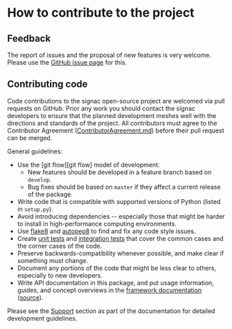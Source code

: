 # How to contribute to the project

## Feedback

The report of issues and the proposal of new features is very welcome.
Please use the [GitHub issue page](https://github.com/glotzerlab/signac/issues/) for this.

## Contributing code

Code contributions to the signac open-source project are welcomed via pull requests on GitHub.
Prior any work you should contact the signac developers to ensure that the planned development meshes well with the directions and standards of the project.
All contributors must agree to the Contributor Agreement ([ContributorAgreement.md](ContributorAgreement.md)) before their pull request can be merged.

General guidelines:

  * Use the [git flow][git flow] model of development:
    - New features should be developed in a feature branch based on `develop`.
    - Bug fixes should be based on `master` if they affect a current release of the package.
  * Write code that is compatible with supported versions of Python (listed in `setup.py`).
  * Avoid introducing dependencies -- especially those that might be harder to install in high-performance computing environments.
  * Use [flake8](http://flake8.pycqa.org/en/latest/) and [autopep8](https://pypi.org/project/autopep8/) to find and fix any code style issues.
  * Create [unit tests](https://en.wikipedia.org/wiki/Unit_testing) and [integration tests](https://en.wikipedia.org/wiki/Integration_testing) that cover the common cases and the corner cases of the code.
  * Preserve backwards-compatibility whenever possible, and make clear if something must change.
  * Document any portions of the code that might be less clear to others, especially to new developers.
  * Write API documentation in this package, and put usage information, guides, and concept overviews in the [framework documentation](https://docs.signac.io/) ([source][signac-docs-src]).

[signac-docs-src]: https://github.com/glotzerlab/signac-docs/
[gitflow]: https://www.atlassian.com/git/tutorials/comparing-workflows/gitflow-workflow

Please see the [Support](https://docs.signac.io/projects/signac/en/latest/support.html) section as part of the documentation for detailed development guidelines.
